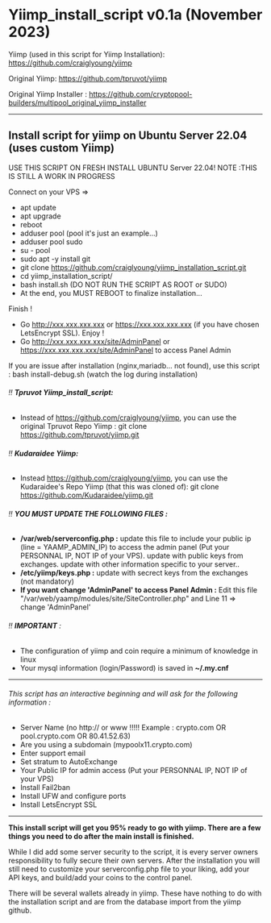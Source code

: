 # Yiimp_install_script v0.1a (November 2023)

Yiimp (used in this script for Yiimp Installation): https://github.com/craiglyoung/yiimp

Original Yiimp: https://github.com/tpruvot/yiimp

Original Yiimp Installer : https://github.com/cryptopool-builders/multipool_original_yiimp_installer

***********************************

## Install script for yiimp on Ubuntu Server 22.04 (uses custom Yiimp)

USE THIS SCRIPT ON FRESH INSTALL UBUNTU Server 22.04!
NOTE :THIS IS STILL A WORK IN PROGRESS

Connect on your VPS =>
- apt update
- apt upgrade
- reboot
- adduser pool (pool it's just an example...)
- adduser pool sudo
- su - pool
- sudo apt -y install git
- git clone https://github.com/craiglyoung/yiimp_installation_script.git
- cd yiimp_installation_script/
- bash install.sh (DO NOT RUN THE SCRIPT AS ROOT or SUDO)
- At the end, you MUST REBOOT to finalize installation...

Finish !
- Go http://xxx.xxx.xxx.xxx or https://xxx.xxx.xxx.xxx (if you have chosen LetsEncrypt SSL). Enjoy !
- Go http://xxx.xxx.xxx.xxx/site/AdminPanel or https://xxx.xxx.xxx.xxx/site/AdminPanel to access Panel Admin

If you are issue after installation (nginx,mariadb... not found), use this script : bash install-debug.sh (watch the log during installation)

###### :bangbang: **Tpruvot Yiimp_install_script:**
- Instead of https://github.com/craiglyoung/yiimp, you can use the original Tpruvot Repo Yiimp : git clone https://github.com/tpruvot/yiimp.git

###### :bangbang: **Kudaraidee Yiimp:**
- Instead https://github.com/craiglyoung/yiimp, you can use the Kudaraidee's Repo Yiimp (that this was cloned of): git clone https://github.com/Kudaraidee/yiimp.git

###### :bangbang: **YOU MUST UPDATE THE FOLLOWING FILES :**
- **/var/web/serverconfig.php :** update this file to include your public ip (line = YAAMP_ADMIN_IP) to access the admin panel (Put your PERSONNAL IP, NOT IP of your VPS). update with public keys from exchanges. update with other information specific to your server..
- **/etc/yiimp/keys.php :** update with secrect keys from the exchanges (not mandatory)
- **If you want change 'AdminPanel' to access Panel Admin :** Edit this file "/var/web/yaamp/modules/site/SiteController.php" and Line 11 => change 'AdminPanel'


###### :bangbang: **IMPORTANT** : 

- The configuration of yiimp and coin require a minimum of knowledge in linux
- Your mysql information (login/Password) is saved in **~/.my.cnf**

***********************************

###### This script has an interactive beginning and will ask for the following information :

- Server Name (no http:// or www !!!!! Example : crypto.com OR pool.crypto.com OR 80.41.52.63)
- Are you using a subdomain (mypoolx11.crypto.com)
- Enter support email
- Set stratum to AutoExchange
- Your Public IP for admin access (Put your PERSONNAL IP, NOT IP of your VPS)
- Install Fail2ban
- Install UFW and configure ports
- Install LetsEncrypt SSL

***********************************

**This install script will get you 95% ready to go with yiimp. There are a few things you need to do after the main install is finished.**

While I did add some server security to the script, it is every server owners responsibility to fully secure their own servers. After the installation you will still need to customize your serverconfig.php file to your liking, add your API keys, and build/add your coins to the control panel. 

There will be several wallets already in yiimp. These have nothing to do with the installation script and are from the database import from the yiimp github. 
